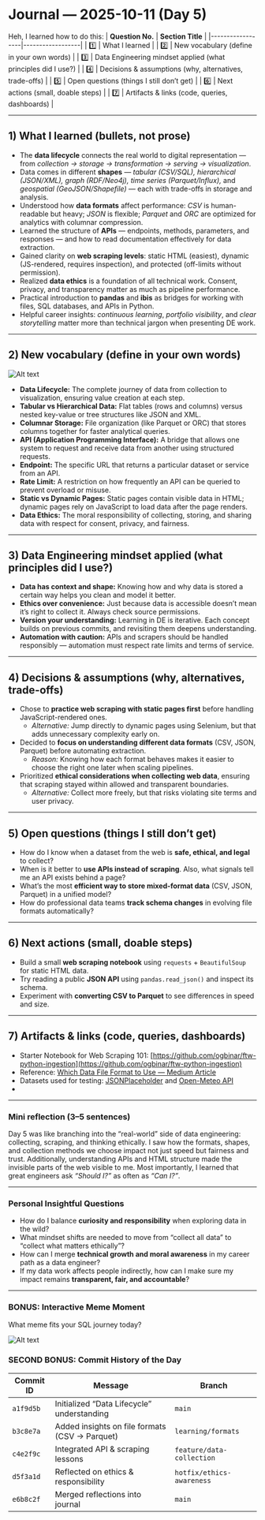 # Journal — 2025-10-11 (Day 5)

Heh, I learned how to do this:
| **Question No.** | **Section Title** |
|------------------|------------------|
| 1️⃣ | What I learned |
| 2️⃣ | New vocabulary (define in your own words) |
| 3️⃣ | Data Engineering mindset applied (what principles did I use?) |
| 4️⃣ | Decisions & assumptions (why, alternatives, trade-offs) |
| 5️⃣ | Open questions (things I still don’t get) |
| 6️⃣ | Next actions (small, doable steps) |
| 7️⃣ | Artifacts & links (code, queries, dashboards) |

---

## 1) What I learned (bullets, not prose)
- The **data lifecycle** connects the real world to digital representation — from *collection → storage → transformation → serving → visualization*.  
- Data comes in different **shapes** — *tabular (CSV/SQL), hierarchical (JSON/XML), graph (RDF/Neo4j), time series (Parquet/Influx),* and *geospatial (GeoJSON/Shapefile)* — each with trade-offs in storage and analysis.  
- Understood how **data formats** affect performance: *CSV* is human-readable but heavy; *JSON* is flexible; *Parquet* and *ORC* are optimized for analytics with columnar compression.  
- Learned the structure of **APIs** — endpoints, methods, parameters, and responses — and how to read documentation effectively for data extraction.  
- Gained clarity on **web scraping levels**: static HTML (easiest), dynamic (JS-rendered, requires inspection), and protected (off-limits without permission).  
- Realized **data ethics** is a foundation of all technical work. Consent, privacy, and transparency matter as much as pipeline performance.  
- Practical introduction to **pandas** and **ibis** as bridges for working with files, SQL databases, and APIs in Python.  
- Helpful career insights: *continuous learning*, *portfolio visibility*, and *clear storytelling* matter more than technical jargon when presenting DE work.  

---

## 2) New vocabulary (define in your own words)

![Alt text](../assets/git_branches_learning.png "Git Branches of Learning")

- **Data Lifecycle:** The complete journey of data from collection to visualization, ensuring value creation at each step.  
- **Tabular vs Hierarchical Data:** Flat tables (rows and columns) versus nested key-value or tree structures like JSON and XML. 
- **Columnar Storage:** File organization (like Parquet or ORC) that stores columns together for faster analytical queries.  
- **API (Application Programming Interface):** A bridge that allows one system to request and receive data from another using structured requests.  
- **Endpoint:** The specific URL that returns a particular dataset or service from an API.  
- **Rate Limit:** A restriction on how frequently an API can be queried to prevent overload or misuse.  
- **Static vs Dynamic Pages:** Static pages contain visible data in HTML; dynamic pages rely on JavaScript to load data after the page renders.  
- **Data Ethics:** The moral responsibility of collecting, storing, and sharing data with respect for consent, privacy, and fairness.  

---

## 3) Data Engineering mindset applied (what principles did I use?)
- **Data has context and shape:** Knowing how and why data is stored a certain way helps you clean and model it better.  
- **Ethics over convenience:** Just because data is accessible doesn’t mean it’s right to collect it. Always check source permissions.  
- **Version your understanding:** Learning in DE is iterative. Each concept builds on previous commits, and revisiting them deepens understanding.  
- **Automation with caution:** APIs and scrapers should be handled responsibly — automation must respect rate limits and terms of service.   

---

## 4) Decisions & assumptions (why, alternatives, trade-offs)
- Chose to **practice web scraping with static pages first** before handling JavaScript-rendered ones.  
  - *Alternative:* Jump directly to dynamic pages using Selenium, but that adds unnecessary complexity early on.  
- Decided to **focus on understanding different data formats** (CSV, JSON, Parquet) before automating extraction.  
  - *Reason:* Knowing how each format behaves makes it easier to choose the right one later when scaling pipelines.  
- Prioritized **ethical considerations when collecting web data**, ensuring that scraping stayed within allowed and transparent boundaries.  
  - *Alternative:* Collect more freely, but that risks violating site terms and user privacy.
    
---

## 5) Open questions (things I still don’t get)
- How do I know when a dataset from the web is **safe, ethical, and legal** to collect?  
- When is it better to **use APIs instead of scraping**. Also, what signals tell me an API exists behind a page?  
- What’s the most **efficient way to store mixed-format data** (CSV, JSON, Parquet) in a unified model?  
- How do professional data teams **track schema changes** in evolving file formats automatically?  

---

## 6) Next actions (small, doable steps)
- Build a small **web scraping notebook** using `requests` + `BeautifulSoup` for static HTML data.  
- Try reading a public **JSON API** using `pandas.read_json()` and inspect its schema. 
- Experiment with **converting CSV to Parquet** to see differences in speed and size.  

---

## 7) Artifacts & links (code, queries, dashboards)
- Starter Notebook for Web Scraping 101: [https://github.com/ogbinar/ftw-python-ingestion](https://github.com/ogbinar/ftw-python-ingestion)  
- Reference: [Which Data File Format to Use — Medium Article](https://medium.com/@aiiaor/which-data-file-format-to-use-csv-json-parquet-avro-orc-e7a9acaaa7df)  
- Datasets used for testing: [JSONPlaceholder](https://jsonplaceholder.typicode.com) and [Open-Meteo API](https://api.open-meteo.com)
- 
---

### Mini reflection (3–5 sentences)
Day 5 was like branching into the “real-world” side of data engineering: collecting, scraping, and thinking ethically. I saw how the formats, shapes, and collection methods we choose impact not just speed but fairness and trust. Additionally, understanding APIs and HTML structure made the invisible parts of the web visible to me. Most importantly, I learned that great engineers ask *“Should I?”* as often as *“Can I?”*.  

---

### Personal Insightful Questions
- How do I balance **curiosity and responsibility** when exploring data in the wild?  
- What mindset shifts are needed to move from “collect all data” to “collect what matters ethically”?  
- How can I merge **technical growth and moral awareness** in my career path as a data engineer?  
- If my data work affects people indirectly, how can I make sure my impact remains **transparent, fair, and accountable**?  

---

### BONUS: Interactive Meme Moment
What meme fits your SQL journey today?

![Alt text](../assets/git_branches_learning.png "Git Branches of Learning")


### SECOND BONUS: Commit History of the Day
| **Commit ID** | **Message** | **Branch** |
|----------------|--------------|-------------|
| `a1f9d5b` | Initialized “Data Lifecycle” understanding | `main` |
| `b3c8e7a` | Added insights on file formats (CSV → Parquet) | `learning/formats` |
| `c4e2f9c` | Integrated API & scraping lessons | `feature/data-collection` |
| `d5f3a1d` | Reflected on ethics & responsibility | `hotfix/ethics-awareness` |
| `e6b8c2f` | Merged reflections into journal | `main` |

